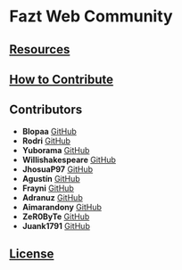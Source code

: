 # Fazt Web Community

## [Resources](https://github.com/faztcommunity/resources)

## [How to Contribute](https://github.com/faztcommunity/docs/blob/master/contribute.md)

## Contributors

- **Blopaa** [GitHub](https://github.com/blopaa)
- **Rodri** [GitHub](https://github.com/rodrigojimenezdencker)
- **Yuborama** [GitHub](https://github.com/yuborama)
- **Willishakespeare** [GitHub](https://github.com/Willishakespeare)
- **JhosuaP97** [GitHub](https://github.com/JhosuaP97)
- **Agustín** [GitHub](https://github.com/AgustinZalazar)
- **Frayni** [GitHub](https://github.com/frayni)
- **Adranuz** [GitHub](https://github.com/adranuz)
- **Aimarandony** [GitHub](https://github.com/nicksiuxs)
- **ZeR0ByTe** [GitHub](https://github.com/soydiego)
- **Juank1791** [GitHub](https://github.com/juank1791)

## [License](./LICENSE)
